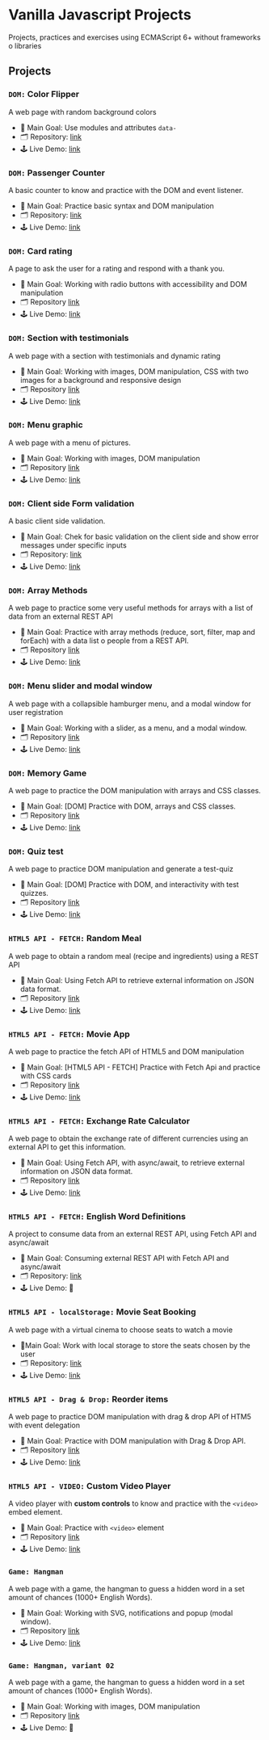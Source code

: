 # Vanilla Javascript Projects

Projects, practices and exercises using ECMAScript 6+ without frameworks o libraries

## Projects

### `DOM:` Color Flipper

A web page with random background colors

- 🎯 Main Goal: Use modules and attributes `data-`
- 🗂️ Repository: [link](https://github.com/orses/vanilla_javascript/tree/master/basic_color_flipper/)
- 🕹️ Live Demo: [link](https://orses.github.io/vanilla_javascript/basic_color_flipper/src/)

### `DOM:` Passenger Counter

A basic counter to know and practice with the DOM and event listener.

- 🎯 Main Goal: Practice basic syntax and DOM manipulation
- 🗂️ Repository: [link](https://github.com/orses/vanilla_javascript/tree/master/passenger_counter/)
- 🕹️ Live Demo: [link](https://orses.github.io/vanilla_javascript/passenger_counter/src/)

### `DOM:` Card rating

A page to ask the user for a rating and respond with a thank you.

- 🎯 Main Goal: Working with radio buttons with accessibility and DOM manipulation
- 🗂️ Repository [link](https://github.com/orses/vanilla_javascript/tree/main/card_rating_interactive/)
- 🕹️ Live Demo: [link](https://orses.github.io/vanilla_javascript/card_rating_interactive/src/)

### `DOM:` Section with testimonials

A web page with a section with testimonials and dynamic rating

- 🎯 Main Goal: Working with images, DOM manipulation, CSS with two images for a background and responsive design
- 🗂️ Repository [link](https://github.com/orses/vanilla_javascript/tree/main/section_social/)
- 🕹️ Live Demo: [link](https://orses.github.io/vanilla_javascript/section_social/src/)

### `DOM:` Menu graphic

A web page with a menu of pictures.

- 🎯 Main Goal: Working with images, DOM manipulation
- 🗂️ Repository [link](https://github.com/orses/vanilla_javascript/tree/master/menu_visual/)
- 🕹️ Live Demo: [link](https://orses.github.io/vanilla_javascript/menu_visual/src/)

### `DOM:` Client side Form validation

A basic client side validation.

- 🎯 Main Goal: Chek for basic validation on the client side and show error messages under specific inputs
- 🗂️ Repository: [link](https://github.com/orses/vanilla_javascript/tree/master/form_validator/)
- 🕹️ Live Demo: [link](https://orses.github.io/vanilla_javascript/form_validator/src/)

### `DOM:` Array Methods

A web page to practice some very useful methods for arrays with a list of data from an external REST API

- 🎯 Main Goal: Practice with array methods (reduce, sort, filter, map and forEach) with a data list o people from a REST API.
- 🗂️ Repository [link](https://github.com/orses/vanilla_javascript/tree/master/dom_array_methods/)
- 🕹️ Live Demo: [link](https://orses.github.io/vanilla_javascript/dom_array_methods/src/)

### `DOM:` Menu slider and modal window

A web page with a collapsible hamburger menu, and a modal window for user registration

- 🎯 Main Goal: Working with a slider, as a menu, and a modal window.
- 🗂️ Repository [link](https://github.com/orses/vanilla_javascript/tree/master/menu_slider_and_modal/)
- 🕹️ Live Demo: [link](https://orses.github.io/vanilla_javascript/menu_slider_and_modal/src/)

### `DOM:` Memory Game

A web page to practice the DOM manipulation with arrays and CSS classes.

- 🎯 Main Goal: [DOM] Practice with DOM, arrays and CSS classes.
- 🗂️ Repository [link](https://github.com/orses/vanilla_javascript/tree/master/dom_memory_game/)
- 🕹️ Live Demo: [link](https://orses.github.io/vanilla_javascript/dom_memory_game/src/)

### `DOM:` Quiz test

A web page to practice DOM manipulation and generate a test-quiz

- 🎯 Main Goal: [DOM] Practice with DOM, and interactivity with test quizzes.
- 🗂️ Repository [link](https://github.com/orses/vanilla_javascript/tree/master/dom_exam_quiz/)
- 🕹️ Live Demo: [link](https://orses.github.io/vanilla_javascript/dom_exam_quiz/src/)

### `HTML5 API - FETCH:` Random Meal

A web page to obtain a random meal (recipe and ingredients) using a REST API

- 🎯 Main Goal: Using Fetch API to retrieve external information on JSON data format.
- 🗂️ Repository [link](https://github.com/orses/vanilla_javascript/tree/master/fetch_random_meal/)
- 🕹️ Live Demo: [link](https://orses.github.io/vanilla_javascript/fetch_random_meal/src/)

### `HTML5 API - FETCH:` Movie App

A web page to practice the fetch API of HTML5 and DOM manipulation

- 🎯 Main Goal: [HTML5 API - FETCH] Practice with Fetch Api and practice with CSS cards
- 🗂️ Repository [link](https://github.com/orses/vanilla_javascript/tree/master/fetch_movies/)
- 🕹️ Live Demo: [link](https://orses.github.io/vanilla_javascript/fetch_movies/src/)

### `HTML5 API - FETCH:` Exchange Rate Calculator

A web page to obtain the exchange rate of different currencies using an external API to get this information.

- 🎯 Main Goal: Using Fetch API, with async/await, to retrieve external information on JSON data format.
- 🗂️ Repository [link](https://github.com/orses/vanilla_javascript/tree/master/exchange_rate_calculator/)
- 🕹️ Live Demo: [link](https://orses.github.io/vanilla_javascript/exchange_rate_calculator/src/)

### `HTML5 API - FETCH:` English Word Definitions

A project to consume data from an external REST API, using Fetch API and async/await

- 🎯 Main Goal: Consuming external REST API with Fetch API and async/await
- 🗂️ Repository: [link](https://github.com/orses/vanilla_javascript/tree/master/api_english_dictionary/)
- 🕹️ Live Demo: 🚧

### `HTML5 API - localStorage:` Movie Seat Booking

A web page with a virtual cinema to choose seats to watch a movie

- 🎯Main Goal: Work with local storage to store the seats chosen by the user
- 🗂️ Repository: [link](https://github.com/orses/vanilla_javascript/tree/master/movie_seat_booking/)
- 🕹️ Live Demo: [link](https://orses.github.io/vanilla_javascript/movie_seat_booking/src/)

### `HTML5 API - Drag & Drop:` Reorder items

A web page to practice DOM manipulation with drag & drop API of HTM5 with event delegation

- 🎯 Main Goal: Practice with DOM manipulation with Drag & Drop API.
- 🗂️ Repository [link](https://github.com/orses/vanilla_javascript/tree/master/drag_drop/)
- 🕹️ Live Demo: [link](https://orses.github.io/vanilla_javascript/drag_drop/src/)

### `HTML5 API - VIDEO:` Custom Video Player

A video player with **custom controls** to know and practice with the `<video>` embed element.

- 🎯 Main Goal: Practice with `<video>` element
- 🗂️ Repository [link](https://github.com/orses/vanilla_javascript/tree/master/video_player/)
- 🕹️ Live Demo: [link](https://orses.github.io/vanilla_javascript/video_player/src/)

### `Game: Hangman`

A web page with a game, the hangman to guess a hidden word in a set amount of chances (1000+ English Words).

- 🎯 Main Goal: Working with SVG, notifications and popup (modal window).
- 🗂️ Repository [link](https://github.com/orses/vanilla_javascript/tree/master/game_hangman/)
- 🕹️ Live Demo: [link](https://orses.github.io/vanilla_javascript/game_hangman/src/)

### `Game: Hangman, variant 02`

A web page with a game, the hangman to guess a hidden word in a set amount of chances (1000+ English Words).

- 🎯 Main Goal: Working with images, DOM manipulation
- 🗂️ Repository [link](https://github.com/orses/vanilla_javascript/tree/master/game_hangman_variant_02/)
- 🕹️ Live Demo: 🚧
